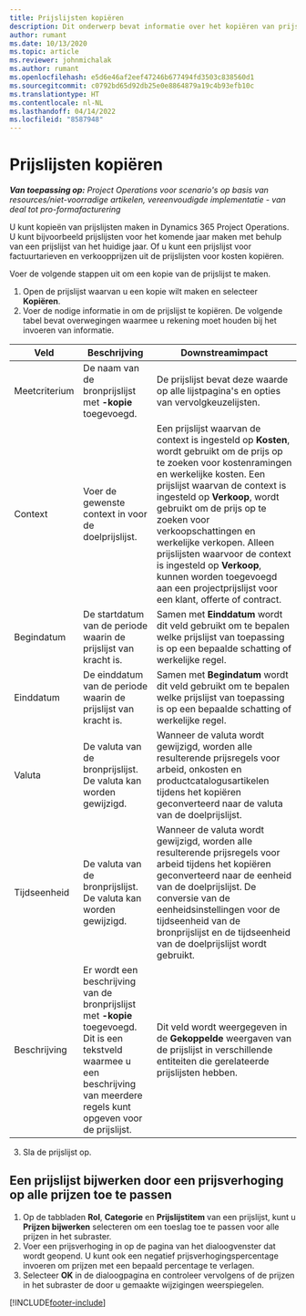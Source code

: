```yaml
---
title: Prijslijsten kopiëren
description: Dit onderwerp bevat informatie over het kopiëren van prijslijsten in Project Operations.
author: rumant
ms.date: 10/13/2020
ms.topic: article
ms.reviewer: johnmichalak
ms.author: rumant
ms.openlocfilehash: e5d6e46af2eef47246b677494fd3503c838560d1
ms.sourcegitcommit: c0792bd65d92db25e0e8864879a19c4b93efb10c
ms.translationtype: HT
ms.contentlocale: nl-NL
ms.lasthandoff: 04/14/2022
ms.locfileid: "8587948"
---
```

# <a name="copy-price-lists"></a>Prijslijsten kopiëren

_**Van toepassing op:** Project Operations voor scenario's op basis van resources/niet-voorradige artikelen, vereenvoudigde implementatie - van deal tot pro-formafacturering_

U kunt kopieën van prijslijsten maken in Dynamics 365 Project Operations. U kunt bijvoorbeeld prijslijsten voor het komende jaar maken met behulp van een prijslijst van het huidige jaar.  Of u kunt een prijslijst voor factuurtarieven en verkoopprijzen uit de prijslijsten voor kosten kopiëren. 

Voer de volgende stappen uit om een kopie van de prijslijst te maken.

1. Open de prijslijst waarvan u een kopie wilt maken en selecteer **Kopiëren**.
2. Voer de nodige informatie in om de prijslijst te kopiëren. De volgende tabel bevat overwegingen waarmee u rekening moet houden bij het invoeren van informatie.

| Veld | Beschrijving | Downstreamimpact |
| --- | --- | --- |
| Meetcriterium | De naam van de bronprijslijst met **-kopie** toegevoegd. | De prijslijst bevat deze waarde op alle lijstpagina's en opties van vervolgkeuzelijsten. |
| Context | Voer de gewenste context in voor de doelprijslijst. | Een prijslijst waarvan de context is ingesteld op **Kosten**, wordt gebruikt om de prijs op te zoeken voor kostenramingen en werkelijke kosten. Een prijslijst waarvan de context is ingesteld op **Verkoop**, wordt gebruikt om de prijs op te zoeken voor verkoopschattingen en werkelijke verkopen. Alleen prijslijsten waarvoor de context is ingesteld op **Verkoop**, kunnen worden toegevoegd aan een projectprijslijst voor een klant, offerte of contract. |
| Begindatum | De startdatum van de periode waarin de prijslijst van kracht is. | Samen met **Einddatum** wordt dit veld gebruikt om te bepalen welke prijslijst van toepassing is op een bepaalde schatting of werkelijke regel. |
| Einddatum | De einddatum van de periode waarin de prijslijst van kracht is. | Samen met **Begindatum** wordt dit veld gebruikt om te bepalen welke prijslijst van toepassing is op een bepaalde schatting of werkelijke regel. |
| Valuta | De valuta van de bronprijslijst. De valuta kan worden gewijzigd. | Wanneer de valuta wordt gewijzigd, worden alle resulterende prijsregels voor arbeid, onkosten en productcatalogusartikelen tijdens het kopiëren geconverteerd naar de valuta van de doelprijslijst. |
| Tijdseenheid | De valuta van de bronprijslijst. De valuta kan worden gewijzigd. | Wanneer de valuta wordt gewijzigd, worden alle resulterende prijsregels voor arbeid tijdens het kopiëren geconverteerd naar de eenheid van de doelprijslijst. De conversie van de eenheidsinstellingen voor de tijdseenheid van de bronprijslijst en de tijdseenheid van de doelprijslijst wordt gebruikt. |
| Beschrijving | Er wordt een beschrijving van de bronprijslijst met **-kopie** toegevoegd. Dit is een tekstveld waarmee u een beschrijving van meerdere regels kunt opgeven voor de prijslijst. | Dit veld wordt weergegeven in de **Gekoppelde** weergaven van de prijslijst in verschillende entiteiten die gerelateerde prijslijsten hebben. |

3. Sla de prijslijst op. 

## <a name="update-a-price-list-by-applying-a-mark-up-to-all-the-prices"></a>Een prijslijst bijwerken door een prijsverhoging op alle prijzen toe te passen

1. Op de tabbladen **Rol**, **Categorie** en **Prijslijstitem** van een prijslijst, kunt u **Prijzen bijwerken** selecteren om een toeslag toe te passen voor alle prijzen in het subraster. 
2. Voer een prijsverhoging in op de pagina van het dialoogvenster dat wordt geopend. U kunt ook een negatief prijsverhogingspercentage invoeren om prijzen met een bepaald percentage te verlagen. 
3. Selecteer **OK** in de dialoogpagina en controleer vervolgens of de prijzen in het subraster de door u gemaakte wijzigingen weerspiegelen.


[!INCLUDE[footer-include](../includes/footer-banner.md)]